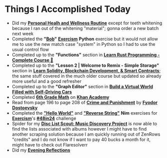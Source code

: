 # Things I Accomplished Today

- Did my **[Personal Healh and Wellness Routine](../../Routines/personal-health-and-wellness-routine-2024-week-4.md)** except for teeth whitening because I ran out of the whitening "material"; gonna order a new batch next week
- Completed the **"[Bob](https://exercism.org/tracks/python/exercises/bob)"** **[Exercism](https://exercism.org)** **Python** exercise but it would not allow me to use the new match case "system" in Python so I had to use the usual control flow
- Completed up to the **"Functions"** section in **[Learn Rust Programming - Complete Course 🦀](https://www.youtube.com/watch?v=BpPEoZW5IiY)**
- Completed up to the **"Lesson 2 | Welcome to Remix - Simple Storage"** section in **[Learn Solidity, Blockchain Development, & Smart Contracts](https://www.youtube.com/watch?v=umepbfKp5rI)**; the same stuff covered in the much older course but updated so already more useful and a good refresher
- Completed up to the **"Graph Editor"** section in **[Build a Virtual World Filled with Self-Driving Cars](https://www.youtube.com/watch?v=5iHejdqYIa8)**
- Completed **[6th Grade Math](https://www.khanacademy.org/math/cc-sixth-grade-math)** on **[Khan Academy](https://www.khanacademy.org)**
- Read from page 196 to page 208 of **[Crime and Punishment](https://www.goodreads.com/book/show/7144.Crime_and_Punishment)** by **[Fyodor Dostoevsky](https://www.goodreads.com/author/show/3137322.Fyodor_Dostoevsky)**
- Completed the **["Hello World"](https://exercism.org/tracks/nim/exercises/hello-world)** and **["Reverse String"](https://exercism.org/tracks/nim/exercises/reverse-string)** **Nim** exercises for **[Exercism](https://exercism.org)**'s **[#48in24](https://exercism.org/challenges/48in24)** challenge
- Spider for my **[Disc List Scout: Music Discovery Project](https://github.com/evorhard/Disc-List-Scout--Music-Discovery)** is now able to find the lists associated with albums however I might have to find another scraping solution because I am quickly running out of ZenRows "credits" and I do not know if I want to pay 40 bucks a month for it, might have to check out Flaresolverr
- Did my **[Evening Reflections](../../Routines/evening-reflections.md)**
